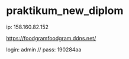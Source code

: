 # praktikum_new_diplom

ip: 158.160.82.152

https://foodgramfoodgram.ddns.net/

login: admin
//
pass: 190284aa
